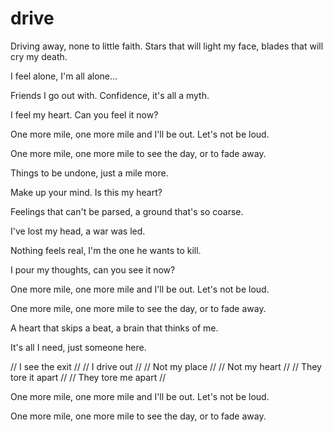 # drive

Driving away,
none to little faith.
Stars that will light my face,
blades that will cry my death.

I feel alone,
I'm all alone...

Friends I go out with.
Confidence, it's all a myth.

I feel my heart.
Can you feel it now?

One more mile, one more mile
and I'll be out.
Let's not be loud.

One more mile, one more mile
to see the day,
or to fade away.

Things to be undone,
just a mile more.

Make up your mind.
Is this my heart?

Feelings that can't be parsed,
a ground that's so coarse.

I've lost my head,
a war was led.

Nothing feels real,
I'm the one he wants to kill.

I pour my thoughts,
can you see it now?

One more mile, one more mile
and I'll be out.
Let's not be loud.

One more mile, one more mile
to see the day,
or to fade away.

A heart that skips a beat,
a brain that thinks of me.

It's all I need,
just someone here.

// I see the exit //
// I drive out //
// Not my place //
// Not my heart //
// They tore it apart //
// They tore me apart //

One more mile, one more mile
and I'll be out.
Let's not be loud.

One more mile, one more mile
to see the day,
or to fade away.